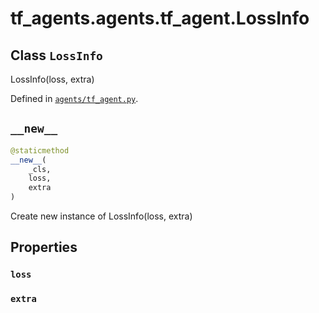 <div itemscope itemtype="http://developers.google.com/ReferenceObject">
<meta itemprop="name" content="tf_agents.agents.tf_agent.LossInfo" />
<meta itemprop="path" content="Stable" />
<meta itemprop="property" content="loss"/>
<meta itemprop="property" content="extra"/>
<meta itemprop="property" content="__new__"/>
</div>

# tf_agents.agents.tf_agent.LossInfo

## Class `LossInfo`

LossInfo(loss, extra)





Defined in [`agents/tf_agent.py`](https://github.com/tensorflow/agents/tree/master/tf_agents/agents/tf_agent.py).

<!-- Placeholder for "Used in" -->


<h2 id="__new__"><code>__new__</code></h2>

``` python
@staticmethod
__new__(
    _cls,
    loss,
    extra
)
```

Create new instance of LossInfo(loss, extra)



## Properties

<h3 id="loss"><code>loss</code></h3>



<h3 id="extra"><code>extra</code></h3>





